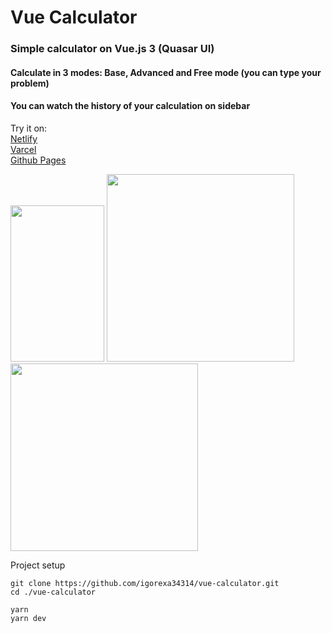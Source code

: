 # Vue Calculator

### Simple calculator on Vue.js 3 (Quasar UI)
#### Calculate in 3 modes: Base, Advanced and Free mode (you can type your problem)
#### You can watch the history of your calculation on sidebar  

Try it on:\
[Netlify](https://vue-calculator-igorexa34314.netlify.app/ "Vue calculator")\
[Varcel](https://vue-calculator2023.vercel.app/ "Vue calculator")\
[Github Pages](https://igorexa34314.github.io/vue-calculator/ "Vue calculator")

<p float="left">
	<img src="https://i.postimg.cc/gc6h80fR/1.png" width="150" height="250">
	<img src="https://i.postimg.cc/dV0tRHLX/1.png" width="300" >
	<img src="https://i.postimg.cc/vBbK9jmx/1.png" width="300">
</p>

Project setup
```
git clone https://github.com/igorexa34314/vue-calculator.git
cd ./vue-calculator
```
```
yarn
yarn dev
```
